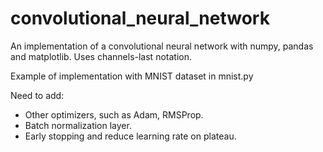 # convolutional_neural_network
An implementation of a convolutional neural network with numpy, pandas and matplotlib.
Uses channels-last notation.

Example of implementation with MNIST dataset in mnist.py

Need to add:
* Other optimizers, such as Adam, RMSProp.
* Batch normalization layer.
* Early stopping and reduce learning rate on plateau.
